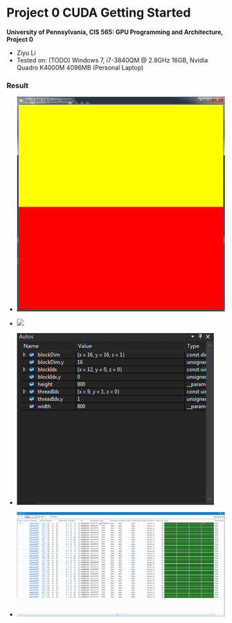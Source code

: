 Project 0 CUDA Getting Started
====================

**University of Pennsylvania, CIS 565: GPU Programming and Architecture, Project 0**

* Ziyu Li
* Tested on: (TODO) Windows 7, i7-3840QM @ 2.8GHz 16GB, Nvidia Quadro K4000M 4096MB (Personal Laptop)

### Result

+ ![](images/screenshot.PNG)

+ ![](images/nsight_pref.PNG)

+ ![](images/auto.PNG)

+ ![](images/cuda1.PNG)


